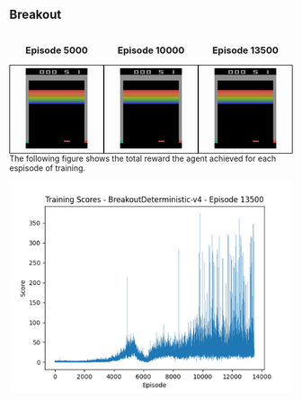## Breakout

<div style="display: flex;">

  <div style="flex: 1; text-align: center;">
    <h3>Episode 5000</h3>
    <div style="border: 1px solid black; padding: 5px; display: inline-block">
      <img src="game_results/Breakout/agent_5000.gif" alt="Image 1" style="max-width: 70%; width: 400px;">
    </div>
  </div>

  <div style="flex: 1; text-align: center;">
    <h3>Episode 10000</h3>
    <div style="border: 1px solid black; padding: 5px;; display: inline-block">
      <img src="game_results/Breakout/agent_10000.gif" alt="Image 2" style="max-width: 70%; width: 400px;">
    </div>
  </div>

   <div style="flex: 1; text-align: center;">
    <h3>Episode 13500</h3>
    <div style="border: 1px solid black; padding: 5px;; display: inline-block">
      <img src="game_results/Breakout/agent_13500.gif" alt="Image 3" style="max-width: 70%; width: 400px;">
    </div>
  </div>

</div>
  The following figure shows the total reward the agent achieved for each espisode of training.

<p align="center">
<img src="game_results/Breakout/episode_scores_13500.png" width="800"/>
</p>
